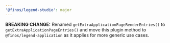 ```yaml
---
'@finos/legend-studio': major
---
```


**BREAKING CHANGE:** Renamed `getExtraApplicationPageRenderEntries()` to `getExtraApplicationPageEntries()` and move this plugin method to `@finos/legend-application` as it applies for more generic use cases.
